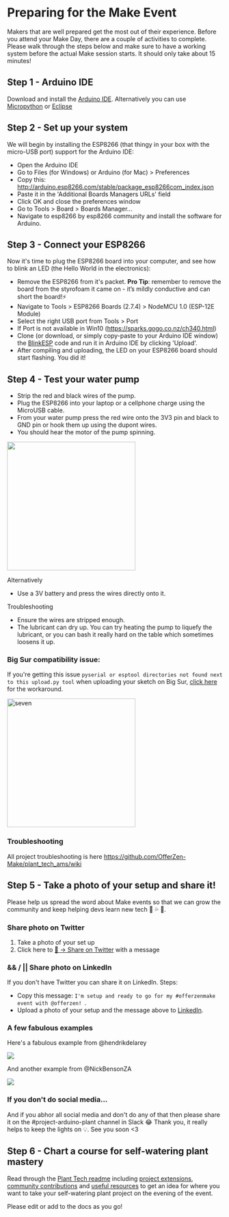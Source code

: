 # Preparing for the Make Event

Makers that are well prepared get the most out of their experience. Before you attend your Make Day, there are a couple of activities to complete. Please walk through the steps below and make sure to have a working system before the actual Make session starts. It should only take about 15 minutes!

## Step 1 - Arduino IDE

Download and install the [Arduino IDE](https://www.arduino.cc/en/main/software). Alternatively you can use [Micropython](https://github.com/OfferZen-Make/plant_tech_ams#micropython-submitted-by-michiel-erasmus) or [Eclipse](https://github.com/OfferZen-Make/plant_tech_ams/blob/master/README.md#sloeber-a-free-open-source-eclipse-ide-submitted-by-robin-gilham)

## Step 2 - Set up your system

We will begin by installing the ESP8266 (that thingy in your box with the micro-USB port) support for the Arduino IDE:

- Open the Arduino IDE
- Go to Files (for Windows) or Arduino (for Mac) > Preferences
- Copy this: http://arduino.esp8266.com/stable/package_esp8266com_index.json
- Paste it in the 'Additional Boards Managers URLs' field
- Click OK and close the preferences window
- Go to Tools > Board > Boards Manager...
- Navigate to esp8266 by esp8266 community and install the software for Arduino.

## Step 3 - Connect your ESP8266

Now it's time to plug the ESP8266 board into your computer, and see how to blink an LED (the Hello World in the electronics):


- Remove the ESP8266 from it's packet. **Pro Tip**: remember to remove the board from the styrofoam it came on - it’s mildly conductive and can short the board!⚡
- Navigate to Tools > ESP8266 Boards (2.7.4) > NodeMCU 1.0 (ESP-12E Module)
- Select the right USB port from Tools > Port
- If Port is not available in Win10 (https://sparks.gogo.co.nz/ch340.html)
- Clone (or download, or simply copy-paste to your Arduino IDE window) the [BlinkESP](https://github.com/OfferZen-Make/plant_tech_ams/blob/master/BlinkESP.ino) code and run it in Arduino IDE by clicking 'Upload'.
- After compiling and uploading, the LED on your ESP8266 board should start flashing. You did it!

## Step 4 - Test your water pump

- Strip the red and black wires of the pump.
- Plug the ESP8266 into your laptop or a cellphone charge using the MicroUSB cable.
- From your water pump press the red wire onto the 3V3 pin and black to GND pin or hook them up using the dupont wires.
- You should hear the motor of the pump spinning.

<a href="https://www.youtube.com/watch?v=0SQNkLzuTr8"> <img src="https://raw.githubusercontent.com/OfferZen-Make/plant_tech_ams/master/course_media/test_pump.png" width="300"/></a>

Alternatively
- Use a 3V battery and press the wires directly onto it.

Troubleshooting
- Ensure the wires are stripped enough.
- The lubricant can dry up. You can try heating the pump to liquefy the lubricant, or you can bash it really hard on the table which sometimes loosens it up.

### Big Sur compatibility issue:

If you're getting this issue `pyserial or esptool directories not found next to this upload.py tool` when uploading your sketch on Big Sur, [click here](https://forum.arduino.cc/index.php?topic=702144.0#msg4793318) for the workaround.

<img src="https://media.giphy.com/media/3ohryhNgUwwZyxgktq/giphy.gif" alt="seven" width="300"/>

### Troubleshooting

All project troubleshooting is here https://github.com/OfferZen-Make/plant_tech_ams/wiki

## Step 5 - Take a photo of your setup and share it!

Please help us spread the word about Make events so that we can grow the community and keep helping devs learn new tech 🚀 💦 🌱.

### Share photo on Twitter

1. Take a photo of your set up
2. Click here to [📸  -> Share on Twitter](https://twitter.com/intent/tweet?url=&text=I'm%20setup%20and%20ready%20to%20go%20for%20my%20%23offerzenmake%20event%20with%20%40offerzen!) with a message

### && / || Share photo on LinkedIn

If you don't have Twitter you can share it on LinkedIn. Steps:
* Copy this message: `I'm setup and ready to go for my #offerzenmake event with @offerzen! `.
* Upload a photo of your setup and the message above to [LinkedIn](https://www.linkedin.com/).

### A few fabulous examples

Here's a fabulous example from @hendrikdelarey

[<img src="https://i.imgur.com/seoUZT8.png"/>](https://twitter.com/hendrikdelarey/status/1336696671556825091?s=20)

And another example from @NickBensonZA

[<img src="https://imgur.com/2jxtTcd.png"/>](https://twitter.com/NickBensonZA/status/1361974922436874245?s=20)

### If you don't do social media...

And if you abhor all social media and don't do any of that then please share it on the #project-arduino-plant channel in Slack 😂 Thank you, it really helps to keep the lights on 💡. See you soon <3

## Step 6 - Chart a course for self-watering plant mastery

Read through the [Plant Tech readme](https://github.com/OfferZen-Make/plant_tech_ams/blob/master/README.md) including [project extensions](https://github.com/OfferZen-Make/plant_tech_ams/blob/master/README.md#project-extensions), [community contributions](https://github.com/OfferZen-Make/plant_tech_ams/blob/master/README.md#community-contributions) and [useful resources](https://github.com/OfferZen-Make/plant_tech_ams/blob/master/README.md#useful-resources) to get an idea for where you want to take your self-watering plant project on the evening of the event.

Please edit or add to the docs as you go!

